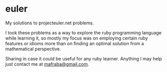 euler
=====

My solutions to projecteuler.net problems.

I took these problems as a way to explore the ruby programming language while learning it, so mostly my focus was on employing certain ruby features or idioms more than on finding an optimal solution from a mathematical perspective.

Sharing in case it could be useful for any ruby learner. Anything I may help just contact me at mafraba@gmail.com.
